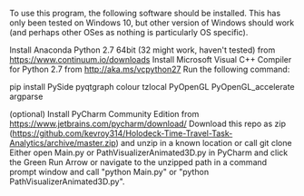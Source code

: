 To use this program, the following software should be installed. This has only been tested on Windows 10, but other version of Windows should work (and perhaps other OSes as nothing is particularly OS specific).

Install Anaconda Python 2.7 64bit (32 might work, haven't tested) from https://www.continuum.io/downloads
Install Microsoft Visual C++ Compiler for Python 2.7 from http://aka.ms/vcpython27
Run the following command:

pip install PySide pyqtgraph colour tzlocal PyOpenGL PyOpenGL_accelerate argparse

(optional) Install PyCharm Community Edition from https://www.jetbrains.com/pycharm/download/
Download this repo as zip (https://github.com/kevroy314/Holodeck-Time-Travel-Task-Analytics/archive/master.zip) and unzip in a known location or call git clone
Either open Main.py or PathVisualizerAnimated3D.py in PyCharm and click the Green Run Arrow or navigate to the unzipped path in a command prompt window and call "python Main.py" or "python PathVisualizerAnimated3D.py".